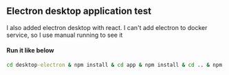 ## Electron desktop application test
I also added electron desktop with react. I can't add electron to docker service, so I use manual running to see it

#### Run it like below
```bat
cd desktop-electron & npm install & cd app & npm install & cd .. & npm run electron:serve
```

